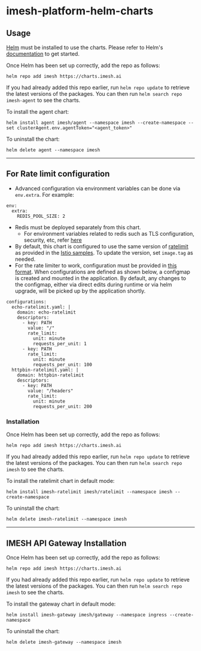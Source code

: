 # imesh-platform-helm-charts

## Usage

[Helm](https://helm.sh) must be installed to use the charts.  Please refer to
Helm's [documentation](https://helm.sh/docs) to get started.

Once Helm has been set up correctly, add the repo as follows:

    helm repo add imesh https://charts.imesh.ai

If you had already added this repo earlier, run `helm repo update` to retrieve
the latest versions of the packages.  You can then run `helm search repo
imesh-agent` to see the charts.

To install the agent chart:

    helm install agent imesh/agent --namespace imesh --create-namespace --set clusterAgent.env.agentToken="<agent_token>"

To uninstall the chart:

    helm delete agent --namespace imesh

---

## For Rate limit configuration

- Advanced configuration via environment variables can be done via `env.extra`. For example:
```
env:
  extra:
    REDIS_POOL_SIZE: 2
```
- Redis must be deployed separately from this chart.
  - For environment variables related to redis such as TLS configuration, security, etc, refer [here](https://github.com/envoyproxy/ratelimit?tab=readme-ov-file#redis)
- By default, this chart is configured to use the same version of [ratelimit](https://github.com/envoyproxy/ratelimit) as provided in the [Istio samples](https://github.com/istio/istio/blob/master/samples/ratelimit/rate-limit-service.yaml). To update the version, set `image.tag` as needed.
- For the rate limiter to work, configuration must be provided in [this format](https://github.com/envoyproxy/ratelimit?tab=readme-ov-file#configuration). When configurations are defined as shown below, a configmap is created and mounted in the application. By default, any changes to the configmap, either via direct edits during runtime or via helm upgrade, will be picked up by the application shortly.
```
configurations:
  echo-ratelimit.yaml: |
    domain: echo-ratelimit
    descriptors:
      - key: PATH
        value: "/"
        rate_limit:
          unit: minute
          requests_per_unit: 1
      - key: PATH
        rate_limit:
          unit: minute
          requests_per_unit: 100
  httpbin-ratelimit.yaml: |
    domain: httpbin-ratelimit
    descriptors:
      - key: PATH
        value: "/headers"
        rate_limit:
          unit: minute
          requests_per_unit: 200
```

### Installation

Once Helm has been set up correctly, add the repo as follows:

    helm repo add imesh https://charts.imesh.ai

If you had already added this repo earlier, run `helm repo update` to retrieve
the latest versions of the packages.  You can then run `helm search repo
imesh` to see the charts.

To install the ratelimit chart in default mode:

    helm install imesh-ratelimit imesh/ratelimit --namespace imesh --create-namespace

To uninstall the chart:

    helm delete imesh-ratelimit --namespace imesh

---

## IMESH API Gateway Installation

Once Helm has been set up correctly, add the repo as follows:

    helm repo add imesh https://charts.imesh.ai

If you had already added this repo earlier, run `helm repo update` to retrieve
the latest versions of the packages.  You can then run `helm search repo
imesh` to see the charts.

To install the gateway chart in default mode:

    helm install imesh-gateway imesh/gateway --namespace ingress --create-namespace

To uninstall the chart:

    helm delete imesh-gateway --namespace imesh